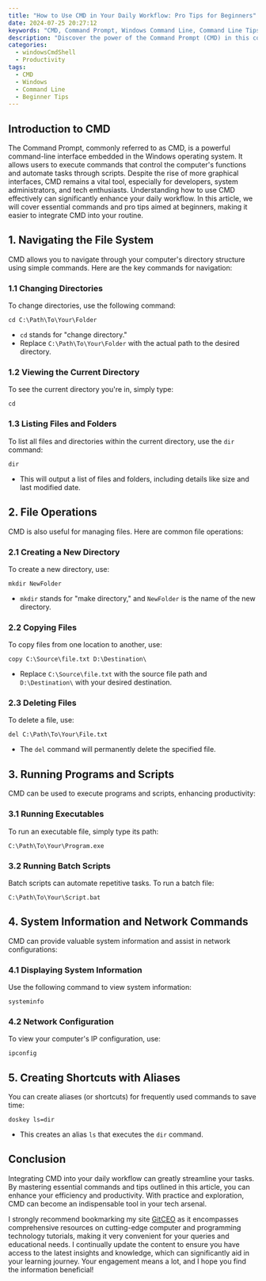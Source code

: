 ```yaml
---
title: "How to Use CMD in Your Daily Workflow: Pro Tips for Beginners"
date: 2024-07-25 20:27:12
keywords: "CMD, Command Prompt, Windows Command Line, Command Line Tips, Beginners Guide"
description: "Discover the power of the Command Prompt (CMD) in this comprehensive guide for beginners. Learn how to efficiently use CMD in your daily workflow with pro tips, practical commands, and detailed explanations of features. From navigating directories to executing scripts, this article will enhance your productivity and streamline your tasks using CMD. Whether you're a novice or looking to sharpen your skills, find valuable insights and examples that can be applied immediately. Start mastering CMD today!"
categories:
  - windowsCmdShell
  - Productivity
tags:
  - CMD
  - Windows
  - Command Line
  - Beginner Tips
---
```


## Introduction to CMD

The Command Prompt, commonly referred to as CMD, is a powerful command-line interface embedded in the Windows operating system. It allows users to execute commands that control the computer's functions and automate tasks through scripts. Despite the rise of more graphical interfaces, CMD remains a vital tool, especially for developers, system administrators, and tech enthusiasts. Understanding how to use CMD effectively can significantly enhance your daily workflow. In this article, we will cover essential commands and pro tips aimed at beginners, making it easier to integrate CMD into your routine. 

<!-- more -->

## 1. Navigating the File System

CMD allows you to navigate through your computer's directory structure using simple commands. Here are the key commands for navigation:

### 1.1 Changing Directories

To change directories, use the following command:

```
cd C:\Path\To\Your\Folder
```
- `cd` stands for "change directory."
- Replace `C:\Path\To\Your\Folder` with the actual path to the desired directory.

### 1.2 Viewing the Current Directory

To see the current directory you're in, simply type:

```
cd
```

### 1.3 Listing Files and Folders

To list all files and directories within the current directory, use the `dir` command:

```
dir
```
- This will output a list of files and folders, including details like size and last modified date.

## 2. File Operations

CMD is also useful for managing files. Here are common file operations:

### 2.1 Creating a New Directory

To create a new directory, use:

```
mkdir NewFolder
```
- `mkdir` stands for "make directory," and `NewFolder` is the name of the new directory.

### 2.2 Copying Files

To copy files from one location to another, use:

```
copy C:\Source\file.txt D:\Destination\
```
- Replace `C:\Source\file.txt` with the source file path and `D:\Destination\` with your desired destination.

### 2.3 Deleting Files

To delete a file, use:

```
del C:\Path\To\Your\File.txt
```
- The `del` command will permanently delete the specified file.

## 3. Running Programs and Scripts

CMD can be used to execute programs and scripts, enhancing productivity:

### 3.1 Running Executables

To run an executable file, simply type its path:

```
C:\Path\To\Your\Program.exe
```

### 3.2 Running Batch Scripts

Batch scripts can automate repetitive tasks. To run a batch file:

```
C:\Path\To\Your\Script.bat
```

## 4. System Information and Network Commands

CMD can provide valuable system information and assist in network configurations:

### 4.1 Displaying System Information

Use the following command to view system information:

```
systeminfo
```

### 4.2 Network Configuration

To view your computer's IP configuration, use:

```
ipconfig
```

## 5. Creating Shortcuts with Aliases

You can create aliases (or shortcuts) for frequently used commands to save time:

```
doskey ls=dir
```
- This creates an alias `ls` that executes the `dir` command.

## Conclusion

Integrating CMD into your daily workflow can greatly streamline your tasks. By mastering essential commands and tips outlined in this article, you can enhance your efficiency and productivity. With practice and exploration, CMD can become an indispensable tool in your tech arsenal. 

I strongly recommend bookmarking my site [GitCEO](https://gitceo.com) as it encompasses comprehensive resources on cutting-edge computer and programming technology tutorials, making it very convenient for your queries and educational needs. I continually update the content to ensure you have access to the latest insights and knowledge, which can significantly aid in your learning journey. Your engagement means a lot, and I hope you find the information beneficial!